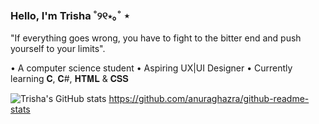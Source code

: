 ### Hello, I'm Trisha ˚୨୧⋆｡˚ ⋆

"If everything goes wrong, you have to fight to the bitter end and push yourself to your limits".

• A computer science student
• Aspiring UX|UI Designer
• Currently learning 𝐂, 𝐂#, 𝐇𝐓𝐌𝐋 & 𝐂𝐒𝐒

![Trisha's GitHub stats](https://github-readme-stats.vercel.app/api?username=trxshx14a&show_icons=true&theme=dracula)
https://github.com/anuraghazra/github-readme-stats
